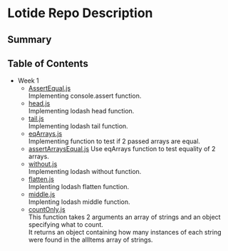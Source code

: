 # Lotide Repo Description
## Summary 

## Table of Contents
* Week 1
  * [AssertEqual.js](/assertEqual.js) <br />
  Implementing console.assert function.
  * [head.js](/head.js)<br />
  Implementing lodash head function.
  * [tail.js](/tail.js)<br />
  Implementing lodash tail function.
  * [eqArrays.js](/eqArrays.js)<br />
  Implementing function to test if 2 passed arrays are equal.
  * [assertArraysEqual.js](/assertArraysEqual.js)
  Use eqArrays function to test equality of 2 arrays.
  * [without.js](/without.js)<br />
  Implementing lodash without function.
  * [flatten.js](/flatten.js)<br />
  Implenting lodash flatten function.
  * [middle.js](/middle.js)<br />
  Implenting lodash middle function.
  * [countOnly.js](/countOnly.js) <br />
  This function takes 2 arguments an array of strings and an object specifying what to count. <br />
  It returns an object containing how many instances of each string were found in the allItems array of strings. <br />